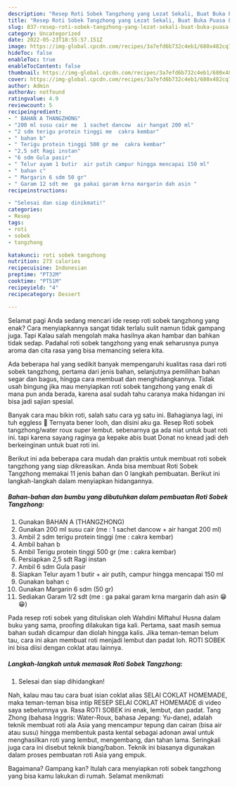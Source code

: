 ```yaml
---
description: "Resep Roti Sobek Tangzhong yang Lezat Sekali, Buat Buka Puasa Lezat"
title: "Resep Roti Sobek Tangzhong yang Lezat Sekali, Buat Buka Puasa Lezat"
slug: 837-resep-roti-sobek-tangzhong-yang-lezat-sekali-buat-buka-puasa-lezat
category: Uncategorized
date: 2022-05-23T18:55:57.151Z
image: https://img-global.cpcdn.com/recipes/3a7efd6b732c4eb1/680x482cq70/roti-sobek-tangzhong-foto-resep-utama.jpg
hideToc: false
enableToc: true
enableTocContent: false
thumbnail: https://img-global.cpcdn.com/recipes/3a7efd6b732c4eb1/680x482cq70/roti-sobek-tangzhong-foto-resep-utama.jpg
cover: https://img-global.cpcdn.com/recipes/3a7efd6b732c4eb1/680x482cq70/roti-sobek-tangzhong-foto-resep-utama.jpg
author: Admin
authorAv: notfound
ratingvalue: 4.9
reviewcount: 5
recipeingredient:
- " BAHAN A THANGZHONG"
- "200 ml susu cair me  1 sachet dancow  air hangat 200 ml"
- "2 sdm terigu protein tinggi me  cakra kembar"
- " bahan b"
- " Terigu protein tinggi 500 gr me  cakra kembar"
- "2,5 sdt Ragi instan"
- "6 sdm Gula pasir"
- " Telur ayam 1 butir  air putih campur hingga mencapai 150 ml"
- " bahan c"
- " Margarin 6 sdm 50 gr"
- " Garam 12 sdt me  ga pakai garam krna margarin dah asin "
recipeinstructions:

- "Selesai dan siap dinikmati!"
categories:
- Resep
tags:
- roti
- sobek
- tangzhong

katakunci: roti sobek tangzhong 
nutrition: 273 calories
recipecuisine: Indonesian
preptime: "PT32M"
cooktime: "PT51M"
recipeyield: "4"
recipecategory: Dessert

---
```



Selamat pagi Anda sedang mencari ide resep roti sobek tangzhong yang enak? Cara menyiapkannya sangat tidak terlalu sulit namun tidak gampang juga. Tapi Kalau salah mengolah maka hasilnya akan hambar dan bahkan tidak sedap. Padahal roti sobek tangzhong yang enak seharusnya punya aroma dan cita rasa yang bisa memancing selera kita.


Ada beberapa hal yang sedikit banyak mempengaruhi kualitas rasa dari roti sobek tangzhong, pertama dari jenis bahan, selanjutnya pemilihan bahan segar dan bagus, hingga cara membuat dan menghidangkannya. Tidak usah bingung jika mau menyiapkan roti sobek tangzhong yang enak di mana pun anda berada, karena asal sudah tahu caranya maka hidangan ini bisa jadi sajian spesial.

Banyak cara mau bikin roti, salah satu cara yg satu ini. Bahagianya lagi, ini tuh eggless 🤤 Ternyata bener looh, dan disini aku ga. Resep Roti sobek tangzhong/water roux super lembut. sebenarnya ga ada niat untuk buat roti ini. tapi karena sayang raginya ga kepake abis buat Donat no knead jadi deh berkeinginan untuk buat roti ini.


Berikut ini ada beberapa cara mudah dan praktis untuk membuat roti sobek tangzhong yang siap dikreasikan. Anda bisa membuat Roti Sobek Tangzhong memakai 11 jenis bahan dan 0 langkah pembuatan. Berikut ini langkah-langkah dalam menyiapkan hidangannya.

<!--inarticleads1-->

##### Bahan-bahan dan bumbu yang dibutuhkan dalam pembuatan Roti Sobek Tangzhong:

1. Gunakan  BAHAN A (THANGZHONG)
1. Gunakan 200 ml susu cair (me : 1 sachet dancow + air hangat 200 ml)
1. Ambil 2 sdm terigu protein tinggi (me : cakra kembar)
1. Ambil  bahan b
1. Ambil  Terigu protein tinggi 500 gr (me : cakra kembar)
1. Persiapkan 2,5 sdt Ragi instan
1. Ambil 6 sdm Gula pasir
1. Siapkan  Telur ayam 1 butir + air putih, campur hingga mencapai 150 ml
1. Gunakan  bahan c
1. Gunakan  Margarin 6 sdm (50 gr)
1. Sediakan  Garam 1/2 sdt (me : ga pakai garam krna margarin dah asin 😁😁)


Pada resep roti sobek yang dituliskan oleh Wahdini Miftahul Husna dalam buku yang sama, proofing dilakukan tiga kali. Pertama, saat masih semua bahan sudah dicampur dan diolah hingga kalis. Jika teman-teman belum tau, cara ini akan membuat roti menjadi lembut dan padat loh. ROTI SOBEK ini bisa diisi dengan coklat atau lainnya. 

<!--inarticleads2-->

##### Langkah-langkah untuk memasak Roti Sobek Tangzhong:


1. Selesai dan siap dihidangkan!

Nah, kalau mau tau cara buat isian coklat alias SELAI COKLAT HOMEMADE, maka teman-teman bisa intip RESEP SELAI COKLAT HOMEMADE di video saya sebelumnya ya. Rasa ROTI SOBEK ini enak, lembut, dan padat. Tang Zhong (bahasa Inggris: Water-Roux, bahasa Jepang: Yu-dane), adalah teknik membuat roti ala Asia yang mencampur tepung dan cairan (bisa air atau susu) hingga membentuk pasta kental sebagai adonan awal untuk menghasilkan roti yang lembut, mengembang, dan tahan lama. Seringkali juga cara ini disebut teknik biang/babon. Teknik ini biasanya digunakan dalam proses pembuatan roti Asia yang empuk. 

Bagaimana? Gampang kan? Itulah cara menyiapkan roti sobek tangzhong yang bisa kamu lakukan di rumah. Selamat menikmati
